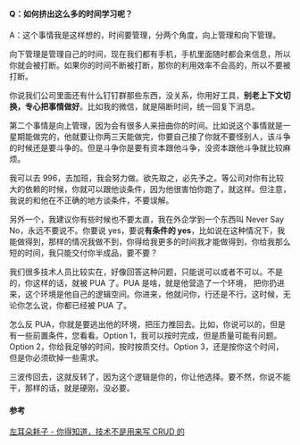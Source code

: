 #### Q：如何挤出这么多的时间学习呢？



A：这个事情我是这样想的，时间要管理，分两个角度，向上管理和向下管理。



向下管理是管理自己的时间，现在我们都有手机，手机里面随时都会来信息，所以你就会被打断。如果你的时间不断被打断，那你的利用效率不会高的，所以不要被打断。



你说我们公司里面还有什么钉钉群那些东西，没关系，你用好工具，**别老上下文切换，专心把事情做好**。比如我的微信，就是隔断时间，统一回复下消息。



第二个事情是向上管理，因为会有很多人来扭曲你的时间。比如说这个事情就是一星期能做完的，他就要让你两三天能做完，你要自己接了你就不要怪别人，该斗争的时候还是要斗争的。但是斗争你是要有资本跟他斗争，没资本跟他斗争就比较麻烦。



我可以去 996，去加班，我会努力做。欲先取之，必先予之。等公司对你有比较大的依赖的时候，你就可以跟他谈条件，因为他很害怕你跑了，就这样。但注意，我说的和他在不正确的地方谈条件，不要误解。



另外一个，我建议你有些时候也不要太直，我在外企学到一个东西叫 Never Say No，永远不要说不。你要说 yes，要说**有条件的 yes**，比如说在这种情况下，我能做得到，那样的情况我做不到，你得给我更多的时间我才能做得到，你给我那么短的时间，我只能交付你半成品，要不要？



我们很多技术人员比较实在，好像回答这种问题，只能说可以或者不可以。不是的，你这样的话，就被 PUA 了。PUA 是啥，就是他营造了一个环境， 把你扔进来，这个环境是他自己的逻辑空间。你进来，他就问你，行还是不行。这时候，无论你怎么说，你都已经被 PUA 了。



怎么反 PUA，你就是要逃出他的环境，把压力推回去。比如，你说可以的，但是有一些前置条件，您看看。Option 1，我可以按时完成，但是质量可能有问题。Option 2，你给我足够的时间，按时按质交付。Option 3，还是按你这个时间，但是你必须砍掉一些需求。



三波传回去，这就反转了，因为这个逻辑是你的，你让他选择。要不然，你说不能干，那样的话，就是硬刚，没必要。



#### 参考

[左耳朵耗子 - 你得知道，技术不是用来写 CRUD 的](https://www.infoq.cn/article/qDHHLp9NPza6hD7QxqcW)


